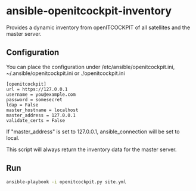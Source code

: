 # ansible-openitcockpit-inventory

Provides a dynamic inventory from openITCOCKPIT of all satellites and the master server.

## Configuration

You can place the configuration under /etc/ansible/openitcockpit.ini, ~/.ansible/openitcockpit.ini or ./openitcockpit.ini

```
[openitcockpit]
url = https://127.0.0.1
username = you@example.com
password = somesecret
ldap = False
master_hostname = localhost
master_address = 127.0.0.1
validate_certs = False
```

If "master_address" is set to 127.0.0.1, ansible_connection will be set to local.

This script will always return the inventory data for the master server.


## Run

```bash
ansible-playbook -i openitcockpit.py site.yml
```
